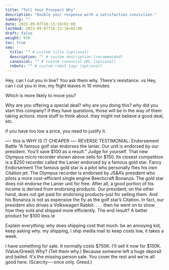 ```yaml
---
title: "Tell Your Prospect Why"
description: "Double your response with a satisfaction conviction."
summary: ""
date: 2023-09-07T16:13:18+02:00
lastmod: 2023-09-07T16:13:18+02:00
draft: false
weight: 910
toc: true
seo:
  title: "" # custom title (optional)
  description: "" # custom description (recommended)
  canonical: "" # custom canonical URL (optional)
  robots: "" # custom robot tags (optional)
---
```


Hey, can I cut you in line? You ask them why. There's resistance. vs Hey, can I cut you in line, my flight leaves in 10 minutes.

Which is more likely to move you?

Why are you offering a special deal?
why are you doing this?
why did you start this company?
if they have questions, those will be in the way of them taking actions. more stuff to think about. they might not believe a good deal, etc.

if you have too low a price, you need to justify it.

—- this is WHY IS IT CHEAPER —-
REVERSE TESTIMONIAL:
Endorsement Battle
“A famous golf star endorses the lanier. Our unit is endorsed by our president. You’ll save $100 as a result.”
Judge for yourself. That new Olympus micro recorder shown above sells for $150. Its closest competition is a $250 recorder called the Lanier endorsed by a famous gold star.
Fancy Endorsement
The famous gold star is a pilot who personally flies his own Citation jet. The Olympus recorder is endorsed by JS&A’s president who pilots a more cost-efficient single engine Beechcraft Bonanza. The gold star does not endorse the Lanier unit for free. After all, a good portion of his income is derived from endorsing products.
Our president, on the other hand, does not get paid for endorsing products–just for selling them. And his Bonanza is not as expensive the fly as the golf star’s Citation. In fact, our president also drives a Volkswagen Rabbit.
. . . then he went on to show how they sold and shipped more efficiently. The end result? A better product for $100 less.\\e


Explain everything: why does shipping cost that much. be an annoying kid, keep asking why. my shipping, I ship media mail to keep costs low, it takes a week.

I have something for sale. It normally costs $750K. I'll sell it now for $150K. (Value/Greed) Why? (Tell them why.) Because someone left a huge deposit and bailed. It's the missing person sale. You cover the rest and we're all good here. (Scarcity---once only. Greed.)
